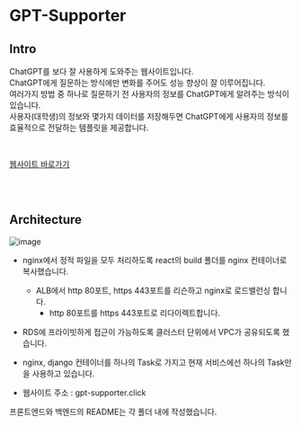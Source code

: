 # GPT-Supporter

## Intro

ChatGPT를 보다 잘 사용하게 도와주는 웹사이트입니다.  
ChatGPT에게 질문하는 방식에만 변화를 주어도 성능 향상이 잘 이루어집니다.  
여러가지 방법 중 하나로 질문하기 전 사용자의 정보를 ChatGPT에게 알려주는 방식이 있습니다.  
사용자(대학생)의 정보와 몇가지 데이터를 저장해두면 ChatGPT에게 사용자의 정보를 효율적으로 전달하는 템플릿을 제공합니다.    

<br>

[웹사이트 바로가기](https://gpt-supporter.click)

<br><br>

## Architecture

![image](https://github.com/SonJinHYo/GPT-Supporter/assets/88013439/a15072cd-c194-4e20-9743-6e66e8fbcc12)


- nginx에서 정적 파일을 모두 처리하도록 react의 build 폴더를 nginx 컨테이너로 복사했습니다.
  - ALB에서 http 80포트, https 443포트를 리슨하고 nginx로 로드밸런싱 합니다.
    - http 80포트를 https 443포트로 리다이렉트합니다.
- RDS에 프라이빗하게 접근이 가능하도록 클러스터 단위에서 VPC가 공유되도록 했습니다.
- nginx, django 컨테이너를 하나의 Task로 가지고 현재 서비스에선 하나의 Task만을 사용하고 있습니다.

- 웹사이트 주소 : gpt-supporter.click

프론트엔드와 백엔드의 README는 각 폴더 내에 작성했습니다.




